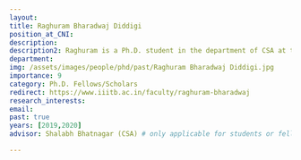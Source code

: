 ```yaml
---
layout: 
title: Raghuram Bharadwaj Diddigi
position_at_CNI: 
description: 
description2: Raghuram is a Ph.D. student in the department of CSA at the Indian Institute of Science. His research interests include developing convergent algorithms for multi-agent and off-policy learning in the context of Reinforcement Learning, application of multi-agent reinforcement learning algorithms to smart grids. He is currently working on off-policy Actor-Critic algorithms and auction mechanisms for efficient energy management in microgrid networks.
department:
img: /assets/images/people/phd/past/Raghuram Bharadwaj Diddigi.jpg
importance: 9
category: Ph.D. Fellows/Scholars
redirect: https://www.iiitb.ac.in/faculty/raghuram-bharadwaj
research_interests: 
email: 
past: true
years: [2019,2020]
advisor: Shalabh Bhatnagar (CSA) # only applicable for students or fellows

---
```

